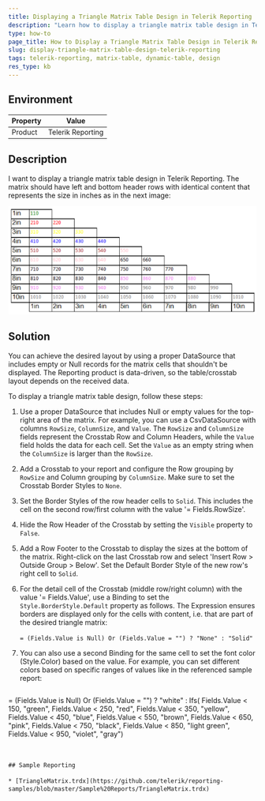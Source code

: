 ```yaml
---
title: Displaying a Triangle Matrix Table Design in Telerik Reporting
description: "Learn how to display a triangle matrix table design in Telerik Reporting."
type: how-to
page_title: How to Display a Triangle Matrix Table Design in Telerik Reporting
slug: display-triangle-matrix-table-design-telerik-reporting
tags: telerik-reporting, matrix-table, dynamic-table, design
res_type: kb
---
```


## Environment

| Property | Value |
|----------|-------|
| Product  | Telerik Reporting |

## Description

I want to display a triangle matrix table design in Telerik Reporting. The matrix should have left and bottom header rows with identical content that represents the size in inches as in the next image:

![The required triangle matrix layout.](images/TriangleMatrixLayout.png "Triangle Matrix Layout")

## Solution

You can achieve the desired layout by using a proper DataSource that includes empty or Null records for the matrix cells that shouldn't be displayed. The Reporting product is data-driven, so the table/crosstab layout depends on the received data.

To display a triangle matrix table design, follow these steps:

1. Use a proper DataSource that includes Null or empty values for the top-right area of the matrix. For example, you can use a CsvDataSource with columns `RowSize`, `ColumnSize`, and `Value`. The `RowSize` and `ColumnSize` fields represent the Crosstab Row and Column Headers, while the `Value` field holds the data for each cell. Set the `Value` as an empty string when the `ColumnSize` is larger than the `RowSize`.
1. Add a Crosstab to your report and configure the Row grouping by `RowSize` and Column grouping by `ColumnSize`. Make sure to set the Crosstab Border Styles to `None`.
1. Set the Border Styles of the row header cells to `Solid`. This includes the cell on the second row/first column with the value '= Fields.RowSize'.
1. Hide the Row Header of the Crosstab by setting the `Visible` property to `False`.
1. Add a Row Footer to the Crosstab to display the sizes at the bottom of the matrix. Right-click on the last Crosstab row and select 'Insert Row > Outside Group > Below'. Set the Default Border Style of the new row's right cell to `Solid`.
1. For the detail cell of the Crosstab (middle row/right column) with the value '= Fields.Value', use a Binding to set the `Style.BorderStyle.Default` property as follows. The Expression ensures borders are displayed only for the cells with content, i.e. that are part of the desired triangle matrix:

	`= (Fields.Value is Null) Or (Fields.Value = "") ? "None" : "Solid"`

1. You can also use a second Binding for the same cell to set the font color (Style.Color) based on the value. For example, you can set different colors based on specific ranges of values like in the referenced sample report:

	````Expression
= (Fields.Value is Null) Or (Fields.Value = "") ? "white" : Ifs(
		Fields.Value < 150, "green", 
		Fields.Value < 250, "red", 
		Fields.Value < 350, "yellow",
		Fields.Value < 450, "blue",
		Fields.Value < 550, "brown",
		Fields.Value < 650, "pink",
		Fields.Value < 750, "black",
		Fields.Value < 850, "light green",
		Fields.Value < 950, "violet",
		"gray")
````


## Sample Reporting

* [TriangleMatrix.trdx](https://github.com/telerik/reporting-samples/blob/master/Sample%20Reports/TriangleMatrix.trdx)
